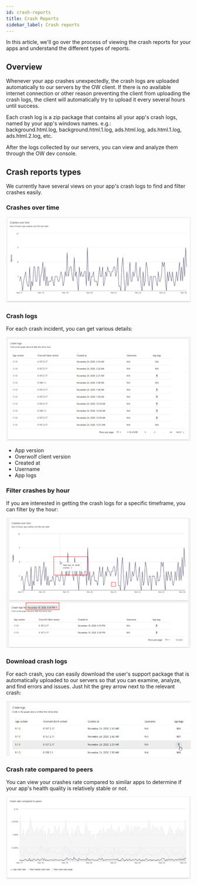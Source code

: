 ```yaml
---
id: crash-reports
title: Crash Reports
sidebar_label: Crash reports
---
```


In this article, we'll go over the process of viewing the crash reports for your apps and understand the different types of reports.

## Overview

Whenever your app crashes unexpectedly, the crash logs are uploaded automatically to our servers by the OW client. If there is no available internet connection or other reason preventing the client from uploading the crash logs, the client will automatically try to upload it every several hours until success.

Each crash log is a zip package that contains all your app's crash logs, named by your app's windows names.  e.g.:  
background.html.log, background.html.1.log, ads.html.log, ads.html.1.log, ads.html.2.log, etc.

After the logs collected by our servers, you can view and analyze them through the OW dev console.

## Crash reports types

We currently have several views on your app's crash logs to find and filter crashes easily.

### Crashes over time

![crashes-over-time](../assets/dev-console/crash-reports/crashes-over-time.png)

### Crash logs

For each crash incident, you can get various details:

![crash-logs](../assets/dev-console/crash-reports/crash-logs.png)

* App version
* Overwolf client version
* Created at
* Username
* App logs

### Filter crashes by hour

If you are interested in getting the crash logs for a specific timeframe, you can filter by the hour:

![crashes-by-hour](../assets/dev-console/crash-reports/crashes-by-hour.png)

### Download crash logs

For each crash, you can easily download the user's support package that is automatically uploaded to our servers so that you can examine, analyze, and find errors and issues. Just hit the grey arrow next to the relevant crash: 

![download-crash-logs](../assets/dev-console/crash-reports/download-crash-logs.png)

### Crash rate compared to peers

You can view your crashes rate compared to similar apps to determine if your app's health quality is relatively stable or not.

![crash-rate-compared-to-peers](../assets/dev-console/crash-reports/crash-rate-compared-to-peers.png)
